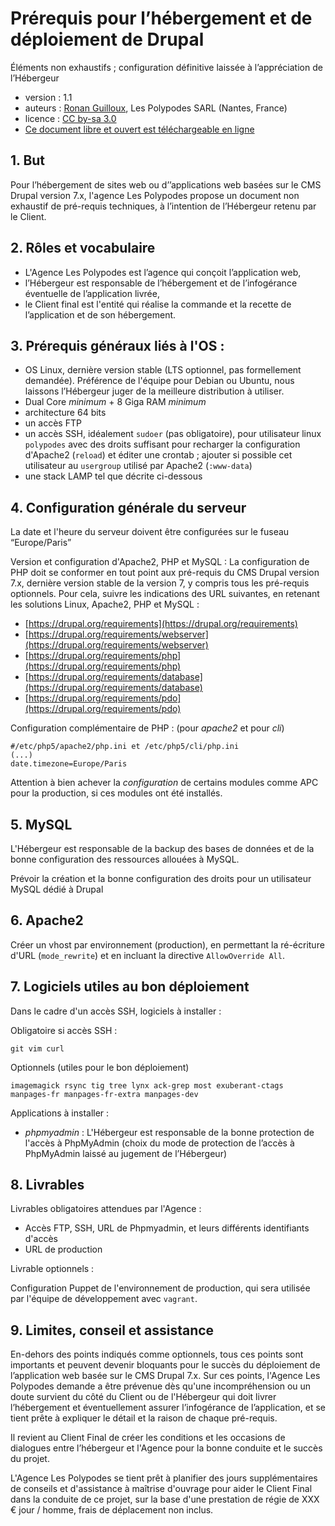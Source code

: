 # Prérequis pour l’hébergement et de déploiement de Drupal 

Éléments non exhaustifs ; configuration définitive laissée à l’appréciation de l’Hébergeur

* version : 1.1
* auteurs : [Ronan Guilloux](mailto:ronan@lespolypodes.com), Les Polypodes SARL (Nantes, France)
* licence : [CC by-sa 3.0](http://creativecommons.org/licenses/by-sa/3.0/fr/)
* [Ce document libre et ouvert est téléchargeable en ligne](https://github.com/polypodes/Collaborate/blob/master/Prerequis-pour-le-deploiement-de-Drupal.md)


## 1. But


Pour l’hébergement de sites web ou d’’applications web basées sur le CMS Drupal version 7.x, l'agence Les Polypodes propose un document non exhaustif de pré-requis techniques, à l’intention de l’Hébergeur retenu par le Client.

## 2. Rôles et vocabulaire 

* L'Agence Les Polypodes est l’agence qui conçoit l’application web,
* l’Hébergeur est responsable de l’hébergement et de l’infogérance éventuelle de l’application livrée,
* le Client final est l'entité qui réalise la commande et la recette de l’application et de son hébergement.

## 3. Prérequis généraux liés à l'OS : 

* OS Linux, dernière version stable (LTS optionnel, pas formellement demandée). Préférence de l'équipe pour Debian ou Ubuntu, nous laissons l’Hébergeur juger de la meilleure distribution à utiliser.
* Dual Core *minimum* + 8 Giga RAM *minimum*
* architecture 64 bits
* un accès FTP
* un accès SSH, idéalement `sudoer` (pas obligatoire), pour  utilisateur linux `polypodes` avec des droits suffisant pour recharger la configuration d'Apache2 (`reload`) et éditer une crontab ; ajouter si possible cet utilisateur au `usergroup` utilisé par Apache2 (`:www-data`)
* une stack LAMP tel que décrite ci-dessous

## 4. Configuration générale du serveur

La date et l'heure du serveur doivent être configurées sur le fuseau “Europe/Paris”

Version et configuration d'Apache2, PHP et MySQL : La configuration de PHP doit se conformer en tout point aux pré-requis du CMS Drupal version 7.x, dernière version stable de la version 7, y compris tous les pré-requis optionnels. Pour cela, suivre les indications des URL suivantes, en retenant les solutions Linux, Apache2, PHP et MySQL :

* [https://drupal.org/requirements](https://drupal.org/requirements)
* [https://drupal.org/requirements/webserver](https://drupal.org/requirements/webserver)
* [https://drupal.org/requirements/php](https://drupal.org/requirements/php)
* [https://drupal.org/requirements/database](https://drupal.org/requirements/database)
* [https://drupal.org/requirements/pdo](https://drupal.org/requirements/pdo)

Configuration complémentaire de PHP : (pour *apache2* et pour *cli*)

```
#/etc/php5/apache2/php.ini et /etc/php5/cli/php.ini
(...)
date.timezone=Europe/Paris
```

Attention à bien achever la *configuration* de certains modules comme APC pour la production, si ces modules ont été installés.

## 5. MySQL

L'Hébergeur est responsable de la backup des bases de données et de la bonne configuration des ressources allouées à MySQL.

Prévoir la création et la bonne configuration des droits pour un utilisateur MySQL dédié à Drupal

## 6. Apache2 

Créer un vhost par environnement (production), en permettant la ré-écriture d'URL (`mode_rewrite`) et en incluant la directive `AllowOverride All`.

## 7. Logiciels utiles au bon déploiement

Dans le cadre d'un accès SSH, logiciels à installer :

Obligatoire si accès SSH :

```
git vim curl
```

Optionnels (utiles pour le bon déploiement)

```
imagemagick rsync tig tree lynx ack-grep most exuberant-ctags manpages-fr manpages-fr-extra manpages-dev
```

Applications à installer :

* *phpmyadmin* : L'Hébergeur est responsable de la bonne protection de l'accès à PhpMyAdmin (choix du mode de protection de l’accès à PhpMyAdmin laissé au jugement de l’Hébergeur)


## 8. Livrables

Livrables obligatoires attendues par l'Agence :

* Accès FTP, SSH, URL de Phpmyadmin, et leurs différents identifiants d'accès
* URL de production

Livrable optionnels :

Configuration Puppet de l'environnement de production, qui sera utilisée par l'équipe de développement avec `vagrant`.

## 9. Limites, conseil et assistance

En-dehors des points indiqués comme optionnels, tous ces points sont importants et peuvent devenir bloquants pour le succès du déploiement de l’application web basée sur le CMS Drupal 7.x. Sur ces points, l'Agence Les Polypodes demande a être prévenue dès qu'une incompréhension ou un doute survient du côté du Client ou de l'Hébergeur qui doit livrer l’hébergement et éventuellement assurer l’infogérance de l’application, et se tient prête à expliquer le détail et la raison de chaque pré-requis. 

Il revient au Client Final de créer les conditions et les occasions de dialogues entre l’hébergeur et l'Agence pour la bonne conduite et le succès du projet. 

L'Agence Les Polypodes se tient prêt à planifier des jours supplémentaires de conseils et d'assistance à maîtrise d'ouvrage pour aider le Client Final dans la conduite de ce projet, sur la base d'une prestation de régie de XXX € jour / homme, frais de déplacement non inclus.
